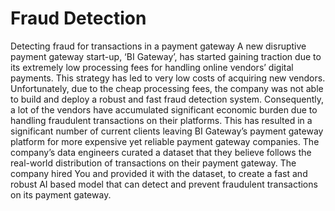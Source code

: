 # Fraud Detection
Detecting fraud for transactions in a payment gateway
A new disruptive payment gateway start-up, ‘BI Gateway’, has started gaining traction due to its extremely low processing fees for handling online vendors’ digital payments. This strategy has led to very low costs of acquiring new vendors.
Unfortunately, due to the cheap processing fees, the company was not able to build and deploy a robust and fast fraud detection system.
Consequently, a lot of the vendors have accumulated significant economic burden due to handling fraudulent transactions on their platforms. This has resulted in a significant number of current clients leaving BI Gateway’s payment gateway platform for more expensive yet reliable payment gateway companies.
The company’s data engineers curated a dataset that they believe follows the real-world distribution of transactions on their payment gateway. The company hired You and provided it with the dataset, to create a fast and robust AI based model that can detect and prevent fraudulent transactions on its payment gateway.



